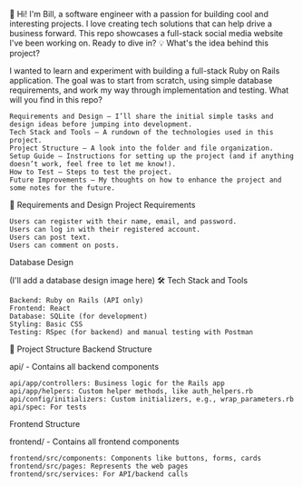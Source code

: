 👋 Hi! I'm Bill, a software engineer with a passion for building cool and interesting projects. I love creating tech solutions that can help drive a business forward. This repo showcases a full-stack social media website I've been working on. Ready to dive in?
💡 What's the idea behind this project?

I wanted to learn and experiment with building a full-stack Ruby on Rails application. The goal was to start from scratch, using simple database requirements, and work my way through implementation and testing.
What will you find in this repo?

    Requirements and Design – I’ll share the initial simple tasks and design ideas before jumping into development.
    Tech Stack and Tools – A rundown of the technologies used in this project.
    Project Structure – A look into the folder and file organization.
    Setup Guide – Instructions for setting up the project (and if anything doesn’t work, feel free to let me know!).
    How to Test – Steps to test the project.
    Future Improvements – My thoughts on how to enhance the project and some notes for the future.

📝 Requirements and Design
Project Requirements

    Users can register with their name, email, and password.
    Users can log in with their registered account.
    Users can post text.
    Users can comment on posts.

Database Design

(I'll add a database design image here)
🛠️ Tech Stack and Tools

    Backend: Ruby on Rails (API only)
    Frontend: React
    Database: SQLite (for development)
    Styling: Basic CSS
    Testing: RSpec (for backend) and manual testing with Postman

📂 Project Structure
Backend Structure

api/ - Contains all backend components

    api/app/controllers: Business logic for the Rails app
    api/app/helpers: Custom helper methods, like auth_helpers.rb
    api/config/initializers: Custom initializers, e.g., wrap_parameters.rb
    api/spec: For tests

Frontend Structure

frontend/ - Contains all frontend components

    frontend/src/components: Components like buttons, forms, cards
    frontend/src/pages: Represents the web pages
    frontend/src/services: For API/backend calls